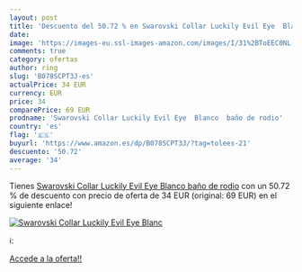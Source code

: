 ```yaml
---
layout: post
title: 'Descuento del 50.72 % en Swarovski Collar Luckily Evil Eye  Blanc'
date: 
image: 'https://images-eu.ssl-images-amazon.com/images/I/31%2BToEEC0NL._SL200_.jpg'
comments: true
category: ofertas
author: ring
slug: 'B078SCPT3J-es'
actualPrice: 34 EUR
currency: EUR
price: 34
comparePrice: 69 EUR
prodname: 'Swarovski Collar Luckily Evil Eye  Blanco  baño de rodio'
country: 'es'
flag: '🇪🇸'
buyurl: 'https://www.amazon.es/dp/B078SCPT3J/?tag=tolees-21'
descuento: '50.72'
average: '34'
---
```


Tienes [Swarovski Collar Luckily Evil Eye  Blanco  baño de rodio](https://www.amazon.es/dp/B078SCPT3J/?tag=tolees-21) con un 50.72 % de descuento con precio de oferta de 34 EUR (original: 69 EUR) en el siguiente enlace!

[![Swarovski Collar Luckily Evil Eye  Blanc](https://images-eu.ssl-images-amazon.com/images/I/31%2BToEEC0NL._SL200_.jpg)](https://www.amazon.es/dp/B078SCPT3J/?tag=tolees-21)

ℹ️:


[Accede a la oferta!!](https://www.amazon.es/dp/B078SCPT3J/?tag=tolees-21)
